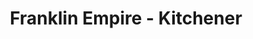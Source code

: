 ---
title: "Franklin Empire - Kitchener"
url: /kitchener/franklin-empire-kitchener/
shop: electrical
---